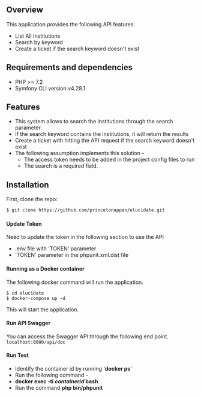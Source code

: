 ## Overview

This application provides the following API features.

- List All Institutions  
- Search by keyword
- Create a ticket if the search keyword doesn't exist

## Requirements and dependencies

- PHP >= 7.2
- Symfony CLI version  v4.28.1

## Features

- This system allows to search the institutions through the search parameter.
- If the search keyword contains the institutions, it will return the results
- Create a ticket with hitting the API request if the search keyword doesn't exist
- The following assumption implements this solution - 
  - The access token needs to be added in the project config files to run
  - The search is a required field.


## Installation

First, clone the repo:
```bash
$ git clone https://github.com/princelonappan/elucidate.git
```

#### Update Token

Need to update the token in the following section to use the API

- .env file with 'TOKEN' parameter
- 'TOKEN' parameter in the phpunit.xml.dist file

#### Running as a Docker container

The following docker command will run the application.

```
$ cd elucidate
$ docker-compose up -d
```
This will start the application.

#### Run API Swagger

You can access the Swagger API through the following end point. <br />
```localhost:8000/api/doc```

#### Run Test

- Identify the container id by running '**docker ps**' 
- Run the following command - 
- **docker exec -ti *containerid* bash**
- Run the command **php bin/phpunit**
